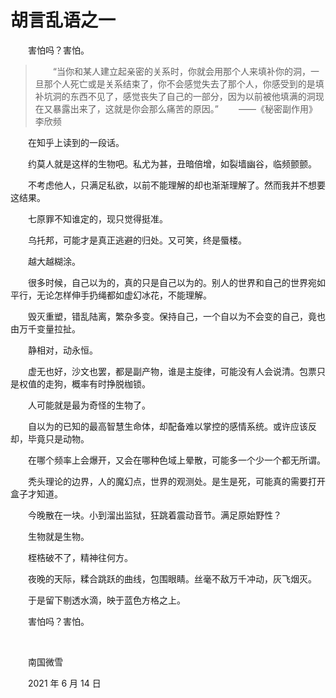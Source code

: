 # 胡言乱语之一

　　害怕吗？害怕。

> 　　“当你和某人建立起亲密的关系时，你就会用那个人来填补你的洞，一旦那个人死亡或是关系结束了，你不会感觉失去了那个人，你感受到的是填补坑洞的东西不见了，感觉丧失了自己的一部分，因为以前被他填满的洞现在又暴露出来了，这就是你会那么痛苦的原因。”
> 　　——《秘密副作用》李欣频

　　在知乎上读到的一段话。

　　约莫人就是这样的生物吧。私尤为甚，丑暗倍增，如裂墙幽谷，临频颤颤。

　　不考虑他人，只满足私欲，以前不能理解的却也渐渐理解了。然而我并不想要这结果。

　　七原罪不知谁定的，现只觉得挺准。

　　乌托邦，可能才是真正逃避的归处。又可笑，终是蜃楼。

　　越大越糊涂。

　　很多时候，自己以为的，真的只是自己以为的。别人的世界和自己的世界宛如平行，无论怎样伸手扔绳都如虚幻冰花，不能理解。

　　毁灭重塑，错乱陆离，繁杂多变。保持自己，一个自以为不会变的自己，竟也由万千变量拉扯。

　　静相对，动永恒。

　　虚无也好，沙文也罢，都是副产物，谁是主旋律，可能没有人会说清。包票只是权值的走狗，概率有时挣脱枷锁。

　　人可能就是最为奇怪的生物了。

　　自以为的已知的最高智慧生命体，却配备难以掌控的感情系统。或许应该反却，毕竟只是动物。

　　在哪个频率上会爆开，又会在哪种色域上晕散，可能多一个少一个都无所谓。

　　秃头理论的边界，人的魔幻点，世界的观测处。是生是死，可能真的需要打开盒子才知道。

　　今晚散在一块。小到溜出监狱，狂跳着震动音节。满足原始野性？

　　生物就是生物。

　　桎梏破不了，精神往何方。

　　夜晚的天际，糅合跳跃的曲线，包围眼睛。丝毫不敌万千冲动，灰飞烟灭。

　　于是留下剔透水滴，映于蓝色方格之上。

　　害怕吗？害怕。

<br />

　　南国微雪

　　2021 年 6 月 14 日

